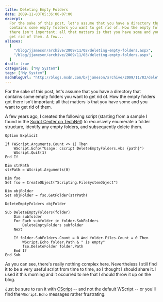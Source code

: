 ```yaml
---
title: Deleting Empty Folders
date: 2009-11-03T05:36:00-07:00
excerpt:
  For the sake of this post, let's assume that you have a directory that
  contains some empty folders you want to get rid of. How the empty folders got
  there isn't important; all that matters is that you have some and you want to
  get rid of them. A few...
aliases:
  [
    "/blog/jjameson/archive/2009/11/02/deleting-empty-folders.aspx",
    "/blog/jjameson/archive/2009/11/03/deleting-empty-folders.aspx",
  ]
draft: true
categories: ["My System"]
tags: ["My System"]
msdnBlogUrl: "http://blogs.msdn.com/b/jjameson/archive/2009/11/03/deleting-empty-folders.aspx"
---
```


For the sake of this post, let's assume that you have a directory that contains
some empty folders you want to get rid of. How the empty folders got there isn't
important; all that matters is that you have some and you want to get rid of
them.

A few years ago, I created the following script (starting from a sample I found
in the
[Script Center on TechNet](http://technet.microsoft.com/en-us/scriptcenter/default.aspx))
to recursively enumerate a folder structure, identify any empty folders, and
subsequently delete them.

```
Option Explicit

If (WScript.Arguments.Count <> 1) Then
    WScript.Echo("Usage: cscript DeleteEmptyFolders.vbs {path}")
    WScript.Quit(1)
End If

Dim strPath
strPath = WScript.Arguments(0)

Dim fso
Set fso = CreateObject("Scripting.FileSystemObject")

Dim objFolder
Set objFolder = fso.GetFolder(strPath)

DeleteEmptyFolders objFolder

Sub DeleteEmptyFolders(folder)
    Dim subfolder
    For Each subfolder in folder.SubFolders
        DeleteEmptyFolders subfolder
    Next

    If folder.SubFolders.Count = 0 And folder.Files.Count = 0 Then
        WScript.Echo folder.Path & " is empty"
        fso.DeleteFolder folder.Path
    End If
End Sub
```

As you can see, there's really nothing complex here. Nevertheless I still find
it to be a very useful script from time to time, so I thought I should share it.
I used it this morning and it occurred to me that I should throw it up on the
blog.

Just be sure to run it with
[CScript](http://msdn.microsoft.com/en-us/library/xazzc41b%28VS.85%29.aspx) --
and not the default WScript -- or you'll find the `WScript.Echo` messages rather
frustrating.

